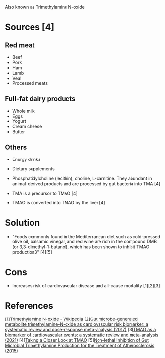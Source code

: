 Also known as Trimethylamine N-oxide

# Sources [4]
## Red meat
- Beef
- Pork
- Ham
- Lamb
- Veal
- Processed meats
## Full-fat dairy products
- Whole milk
- Eggs
- Yogurt
- Cream cheese
- Butter
## Others
- Energy drinks
- Dietary supplements

- Phosphatidylcholine (lecithin), choline, L-carnitine. They abundant in animal-derived products and are processed by gut bacteria into TMA [4]
- TMA is a precursor to TMAO [4]
- TMAO is converted into TMAO by the liver [4]

# Solution
- "Foods commonly found in the Mediterranean diet such as cold-pressed olive oil, balsamic vinegar, and
red wine are rich in the compound DMB (or 3,3-dimethyl-1-butanol), which has been shown to inhibit TMAO
production3" [4][5]

# Cons
- Increases risk of cardiovascular disease and all-cause mortality [1][2][3]

# References
[1][Trimethylamine N-oxide - Wikipedia](https://en.wikipedia.org/wiki/Trimethylamine_N-oxide)
[2][Gut microbe-generated metabolite trimethylamine-N-oxide as cardiovascular risk biomarker: a systematic review and dose-response meta-analysis (2017)](https://academic.oup.com/eurheartj/article/38/39/2948/3953914?login=false)
[3][TMAO as a biomarker of cardiovascular events: a systematic review and meta-analysis (2021)](https://pubmed.ncbi.nlm.nih.gov/32779113/)
[4][Taking a Closer Look at TMAO](https://www.clevelandheartlab.com/wp-content/uploads/2017/04/Taking-a-Closer-Look-at-TMAO-CHL-D077.pdf)
[5][Non-lethal Inhibition of Gut Microbial Trimethylamine Production for the Treatment of Atherosclerosis (2015)](https://pubmed.ncbi.nlm.nih.gov/26687352/)